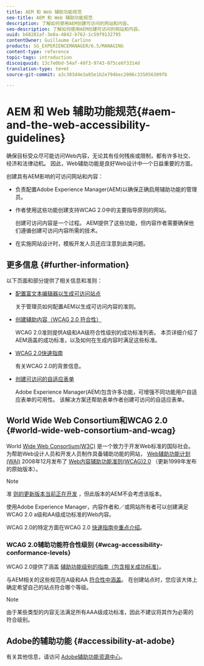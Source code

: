 ```yaml
---
title: AEM 和 Web 辅助功能规范
seo-title: AEM 和 Web 辅助功能规范
description: 了解如何使用AEM创建可访问的网站和内容。
seo-description: 了解如何使用AEM创建可访问的网站和内容。
uuid: b68281af-3e8a-4842-b762-1c59f9132795
contentOwner: Guillaume Carlino
products: SG_EXPERIENCEMANAGER/6.5/MANAGING
content-type: reference
topic-tags: introduction
discoiquuid: 13c7e0bd-54af-49f3-9743-075ce6f3314d
translation-type: tm+mt
source-git-commit: a3c303d4e3a85e1b2e794bec2006c335056309fb

---
```



# AEM 和 Web 辅助功能规范{#aem-and-the-web-accessibility-guidelines}

确保目标受众尽可能访问Web内容，无论其有任何残疾或限制，都有许多社交、经济和法律动机。 因此，Web辅助功能是良好Web设计中一个日益重要的方面。

创建具有AEM影响的可访问网站和内容：

* 负责配置Adobe Experience Manager(AEM)以确保正确启用辅助功能的管理员。
* 作者使用这些功能创建支持WCAG 2.0中的主要指导原则的网站。

   创建可访问内容是一个过程。 AEM提供了这些功能，但内容作者需要确保他们遵循创建可访问内容所需的技术。

* 在实施网站设计时，模板开发人员还应注意到此类问题。

## 更多信息 {#further-information}

以下页面和部分提供了相关信息和准则：

* [配置富文本编辑器以生成可访问站点](/help/sites-administering/rte-accessible-content.md)

   关于管理员如何配置AEM以生成可访问内容的准则。

* [创建辅助内容（WCAG 2.0 符合性）](/help/sites-authoring/creating-accessible-content.md)

   WCAG 2.0准则提供A级和AA级符合性级别的成功标准列表。 本页详细介绍了AEM涵盖的成功标准，以及如何在生成内容时满足这些标准。

* [WCAG 2.0快速指南](/help/managing/qg-wcag.md)

   有关WCAG 2.0的背景信息。

* [创建可访问的自适应表单](/help/forms/using/creating-accessible-adaptive-forms.md)

   Adobe Experience Manager(AEM)包含许多功能，可增强不同功能用户自适应表单的可用性。 该解决方案还帮助表单作者创建可访问的自适应表单。

## World Wide Web Consortium和WCAG 2.0 {#world-wide-web-consortium-and-wcag}

World [Wide Web Consortium(W3C)](https://www.w3.org/) 是一个致力于开发Web标准的国际社会。 为帮助Web设计人员和开发人员制作具备辅助功能的网站， [Web辅助功能计划(WAI)](https://www.w3.org/WAI/) 2008年12月发布了 [Web内容辅助功能准则(WCAG)2.0](https://www.w3.org/TR/WCAG20/) （更新1999年发布的原始版本）。

>[!NOTE]
>
>准 [则的更新版本当前正在开发](https://www.w3.org/TR/WCAG21/) ，但此版本的AEM不会考虑该版本。

使用Adobe Experience Manager，内容作者和／或网站所有者可以创建满足WCAG 2.0 a级和AA级成功标准的Web内容。

WCAG 2.0的特定方面在WCAG 2.0 [快速指南中重点介绍](/help/managing/qg-wcag.md)。

### WCAG 2.0辅助功能符合性级别 {#wcag-accessibility-conformance-levels}

WCAG 2.0提供了涵盖 [辅助功能级别的指南（包含相关成功标准）](https://www.w3.org/TR/UNDERSTANDING-WCAG20/conformance.html)。

与AEM相关的这些规范在A级和AA [符合性中涵盖](/help/sites-authoring/creating-accessible-content.md)。 在创建站点时，您应该大体上确定希望自己的站点符合哪个等级。

>[!NOTE]
>
>由于某些类型的内容无法满足所有AAA级成功标准，因此不建议将其作为必需的符合级别。

## Adobe的辅助功能 {#accessibility-at-adobe}

有关其他信息，请访问 [Adobe辅助功能资源中心](https://www.adobe.com/accessibility/)。

